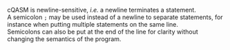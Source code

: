 cQASM is newline-sensitive, _i.e._ a newline terminates a statement.  
A semicolon `;` may be used instead of a newline to separate statements,
for instance when putting multiple statements on the same line.  
Semicolons can also be put at the end of the line for clarity without changing the semantics of the program.